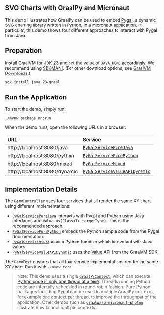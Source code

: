 ## SVG Charts with GraalPy and Micronaut

This demo illustrates how GraalPy can be used to embed [Pygal](https://github.com/Kozea/pygal), a dynamic SVG charting library written in Python, in a Micronaut application.
In particular, this demo shows four different approaches to interact with Pygal from Java.

## Preparation

Install GraalVM for JDK 23 and set the value of `JAVA_HOME` accordingly.
We recommend using [SDKMAN!](https://sdkman.io/). (For other download options, see [GraalVM Downloads](https://www.graalvm.org/downloads/).)

```bash
sdk install java 23-graal
```

## Run the Application

To start the demo, simply run:

```bash
./mvnw package mn:run
```

When the demo runs, open the following URLs in a browser:

| URL                           | Service                       |
|:------------------------------|:------------------------------|
| http://localhost:8080/java    | [`PyGalServicePureJava`](src/main/java/com/example/PyGalServicePureJava.java)        |
| http://localhost:8080/python  | [`PyGalServicePurePython`](src/main/java/com/example/PyGalServicePurePython.java)      |
| http://localhost:8080/mixed   | [`PyGalServiceMixed`](src/main/java/com/example/PyGalServiceMixed.java)           |
| http://localhost:8080/dynamic | [`PyGalServiceValueAPIDynamic`](src/main/java/com/example/PyGalServiceValueAPIDynamic.java) |


## Implementation Details

The `DemoController` uses four services that all render the same XY chart using different implementations:

- [`PyGalServicePureJava`](src/main/java/com/example/PyGalServicePureJava.java) interacts with Pygal and Python using Java interfaces and `Value.as(Class<T> targetType)`. This is the recommended approach.
- [`PyGalServicePurePython`](src/main/java/com/example/PyGalServicePurePython.java) embeds the Python sample code from the Pygal documentation.
- [`PyGalServiceMixed`](src/main/java/com/example/PyGalServiceMixed.java) uses a Python function which is invoked with Java values.
- [`PyGalServiceValueAPIDynamic`](src/main/java/com/example/PyGalServiceValueAPIDynamic.java) uses the [Value](https://www.graalvm.org/sdk/javadoc/org/graalvm/polyglot/Value.html) API from the GraalVM SDK.


The `DemoTest` ensures that all four service implementations render the same XY chart. Run it with `./mvnw test`.

> Note: This demo uses a single [`GraalPyContext`](src/main/java/com/example/GraalPyContext.java), which can execute [Python code in only one thread at a time](https://docs.python.org/3/glossary.html#term-global-interpreter-lock).
> Threads running Python code are internally scheduled in round-robin fashion.
> Pure Python packages including Pygal can be used in multiple GraalPy contexts, for example one context per thread, to improve the throughput of the application.
> Other demos such as [`graalwasm-micronaut-photon`](../graalwasm/graalwasm/graalwasm-micronaut-photon) illustrate how to pool multiple contexts.
